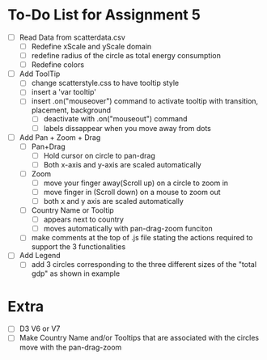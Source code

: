 # To-Do List for Assignment 5
- [ ] Read Data from scatterdata.csv
    - [ ] Redefine xScale and yScale domain
    - [ ] redefine radius of the circle as total energy consumption
    - [ ] Redefine colors
- [ ] Add ToolTip
    - [ ] change scatterstyle.css to have tooltip style
    - [ ] insert a 'var tooltip'
    - [ ] insert .on("mouseover") command to activate tooltip with transition, placement, background
        - [ ] deactivate with .on("mouseout") command
        - [ ] labels dissappear when you move away from dots
- [ ] Add Pan + Zoom + Drag
    - [ ] Pan+Drag
        - [ ] Hold cursor on circle to pan-drag
        - [ ] Both x-axis and y-axis are scaled automatically
    - [ ] Zoom
        - [ ] move your finger away(Scroll up) on a circle to zoom in
        - [ ] move finger in (Scroll down) on a mouse to zoom out
        - [ ] both x and y axis are scaled automatically
    - [ ] Country Name or Tooltip
        - [ ] appears next to country
        - [ ] moves automatically with pan-drag-zoom funciton
    - [ ] make comments at the top of .js file stating the actions required to support the 3 functionalities
- [ ] Add Legend
    - [ ] add 3 circles corresponding to the three different sizes of the "total gdp" as shown in example 

# Extra
- [ ] D3 V6 or V7
- [ ] Make Country Name and/or Tooltips that are associated with the circles move with the pan-drag-zoom